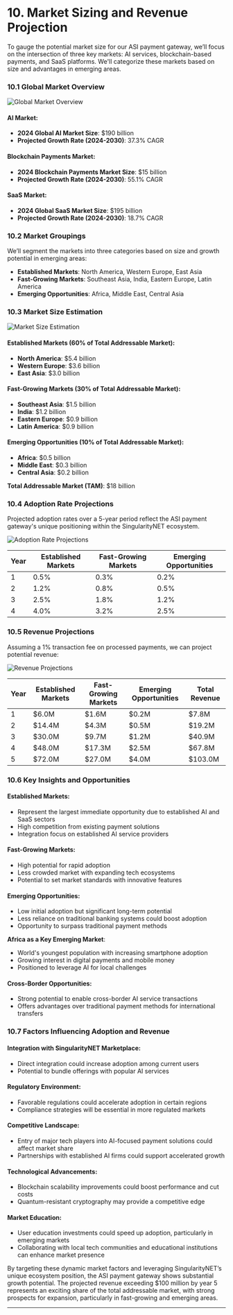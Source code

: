 # 10. Market Sizing and Revenue Projection

To gauge the potential market size for our ASI payment gateway, we’ll focus on the intersection of three key markets: AI services, blockchain-based payments, and SaaS platforms. We'll categorize these markets based on size and advantages in emerging areas.

### 10.1 Global Market Overview

![ Global Market Overview](research_images/global-market-overview.svg)

#### AI Market:
- **2024 Global AI Market Size**: $190 billion  
- **Projected Growth Rate (2024-2030)**: 37.3% CAGR  

#### Blockchain Payments Market:
- **2024 Blockchain Payments Market Size**: $15 billion  
- **Projected Growth Rate (2024-2030)**: 55.1% CAGR  

#### SaaS Market:
- **2024 Global SaaS Market Size**: $195 billion  
- **Projected Growth Rate (2024-2030)**: 18.7% CAGR  

### 10.2 Market Groupings

We’ll segment the markets into three categories based on size and growth potential in emerging areas:

- **Established Markets**: North America, Western Europe, East Asia  
- **Fast-Growing Markets**: Southeast Asia, India, Eastern Europe, Latin America  
- **Emerging Opportunities**: Africa, Middle East, Central Asia  

### 10.3 Market Size Estimation

![ Market Size Estimation](research_images/estimated-market-size-by-religion-and-category.svg)

#### Established Markets (60% of Total Addressable Market):
- **North America**: $5.4 billion  
- **Western Europe**: $3.6 billion  
- **East Asia**: $3.0 billion  

#### Fast-Growing Markets (30% of Total Addressable Market):
- **Southeast Asia**: $1.5 billion  
- **India**: $1.2 billion  
- **Eastern Europe**: $0.9 billion  
- **Latin America**: $0.9 billion  

#### Emerging Opportunities (10% of Total Addressable Market):
- **Africa**: $0.5 billion  
- **Middle East**: $0.3 billion  
- **Central Asia**: $0.2 billion  

**Total Addressable Market (TAM)**: $18 billion  

### 10.4 Adoption Rate Projections

Projected adoption rates over a 5-year period reflect the ASI payment gateway's unique positioning within the SingularityNET ecosystem.


![ Adoption Rate Projections](research_images/projected-adoption-rates-by-market-group.svg)


| Year | Established Markets | Fast-Growing Markets | Emerging Opportunities |
|------|----------------------|----------------------|------------------------|
| 1    | 0.5%                 | 0.3%                 | 0.2%                   |
| 2    | 1.2%                 | 0.8%                 | 0.5%                   |
| 3    | 2.5%                 | 1.8%                 | 1.2%                   |
| 4    | 4.0%                 | 3.2%                 | 2.5%                   |

### 10.5 Revenue Projections

Assuming a 1% transaction fee on processed payments, we can project potential revenue:

![ Revenue Projections](research_images/projected-revenue-by-market-group.svg)


| Year | Established Markets | Fast-Growing Markets | Emerging Opportunities | Total Revenue |
|------|----------------------|----------------------|------------------------|---------------|
| 1    | $6.0M                | $1.6M                | $0.2M                  | $7.8M         |
| 2    | $14.4M               | $4.3M                | $0.5M                  | $19.2M        |
| 3    | $30.0M               | $9.7M                | $1.2M                  | $40.9M        |
| 4    | $48.0M               | $17.3M               | $2.5M                  | $67.8M        |
| 5    | $72.0M               | $27.0M               | $4.0M                  | $103.0M       |

### 10.6 Key Insights and Opportunities

#### Established Markets:
- Represent the largest immediate opportunity due to established AI and SaaS sectors  
- High competition from existing payment solutions  
- Integration focus on established AI service providers  

#### Fast-Growing Markets:
- High potential for rapid adoption  
- Less crowded market with expanding tech ecosystems  
- Potential to set market standards with innovative features  

#### Emerging Opportunities:
- Low initial adoption but significant long-term potential  
- Less reliance on traditional banking systems could boost adoption  
- Opportunity to surpass traditional payment methods  

**Africa as a Key Emerging Market**:
- World's youngest population with increasing smartphone adoption  
- Growing interest in digital payments and mobile money  
- Positioned to leverage AI for local challenges  

#### Cross-Border Opportunities:
- Strong potential to enable cross-border AI service transactions  
- Offers advantages over traditional payment methods for international transfers  

### 10.7 Factors Influencing Adoption and Revenue

#### Integration with SingularityNET Marketplace:
- Direct integration could increase adoption among current users  
- Potential to bundle offerings with popular AI services  

#### Regulatory Environment:
- Favorable regulations could accelerate adoption in certain regions  
- Compliance strategies will be essential in more regulated markets  

#### Competitive Landscape:
- Entry of major tech players into AI-focused payment solutions could affect market share  
- Partnerships with established AI firms could support accelerated growth  

#### Technological Advancements:
- Blockchain scalability improvements could boost performance and cut costs  
- Quantum-resistant cryptography may provide a competitive edge  

#### Market Education:
- User education investments could speed up adoption, particularly in emerging markets  
- Collaborating with local tech communities and educational institutions can enhance market presence  

By targeting these dynamic market factors and leveraging SingularityNET’s unique ecosystem position, the ASI payment gateway shows substantial growth potential. The projected revenue exceeding $100 million by year 5 represents an exciting share of the total addressable market, with strong prospects for expansion, particularly in fast-growing and emerging areas.

---